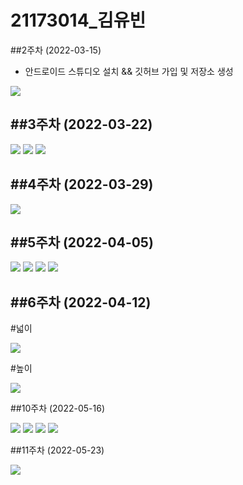 # 21173014_김유빈

##2주차 (2022-03-15)
- 안드로이드 스튜디오 설치 && 깃허브 가입 및 저장소 생성

<img width="" height="" src="./pic/2st.PNG"></img>

##3주차 (2022-03-22)
-
<img width="" height="" src="./pic/첫화면.PNG"></img>
<img width="" height="" src="./pic/전화걸기.PNG"></img>
<img width="" height="" src="./pic/네이버.PNG"></img>

##4주차 (2022-03-29)
-
<img width="" height="" src="./pic/3st.PNG"></img>

##5주차 (2022-04-05)
-
<img width="" height="" src="./pic/5st사진1.PNG"></img>
<img width="" height="" src="./pic/5st사진2.PNG"></img>
<img width="" height="" src="./pic/소스파일1.PNG"></img>
<img width="" height="" src="./pic/소스파일2.PNG"></img>

##6주차 (2022-04-12)
-
#넓이

<img width="" height="" src="./pic/6st넓이.png"></img>

#높이

<img width="" height="" src="./pic/6st높이.png"></img>

##10주차 (2022-05-16)


</img> <img width="" height="" src="./pic/기본.png"></img>
<img width="" height="" src="./pic/메뉴.png"></img>
<img width="" height="" src="./pic/요청코드1.png"></img>
<img width="" height="" src="./pic/mike.png"></img>

##11주차 (2022-05-23)


<img width="" height="" src="./pic/11st.png"></img>
